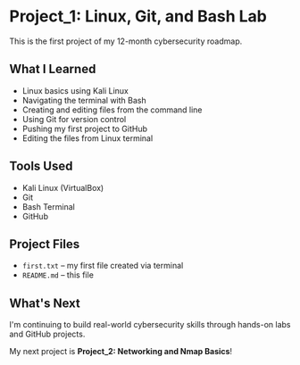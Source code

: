 # Project_1: Linux, Git, and Bash Lab

This is the first project of my 12-month cybersecurity roadmap.

##  What I Learned
-  Linux basics using Kali Linux
-  Navigating the terminal with Bash
-  Creating and editing files from the command line
-  Using Git for version control
-  Pushing my first project to GitHub
-  Editing the files from Linux terminal

##  Tools Used
- Kali Linux (VirtualBox)
- Git
- Bash Terminal
- GitHub

##  Project Files
- `first.txt` – my first file created via terminal
- `README.md` – this file

##  What's Next
I'm continuing to build real-world cybersecurity skills through hands-on labs and GitHub projects.

My next project is  **Project_2: Networking and Nmap Basics**!
